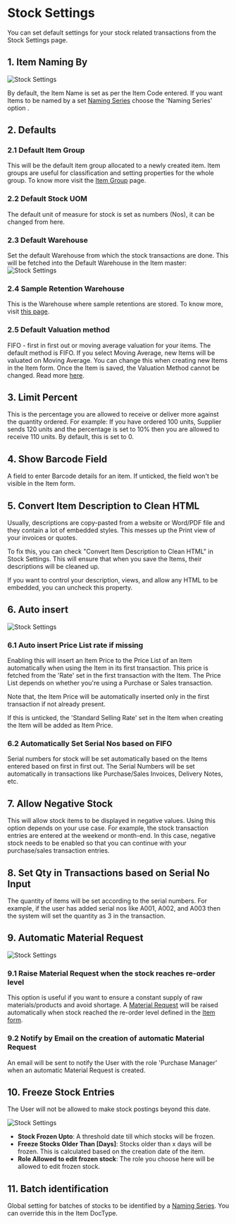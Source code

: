 <!-- add-breadcrumbs -->
# Stock Settings

You can set default settings for your stock related transactions from the Stock Settings page.


## 1. Item Naming By

![Stock Settings](/docs/assets/img/stock/stock-settings-1.png)

By default, the Item Name is set as per the Item Code entered. If you want Items to be named by a set [Naming Series](/docs/user/manual/en/setting-up/settings/naming-series) choose the 'Naming Series' option .


## 2. Defaults

### 2.1 Default Item Group
This will be the default item group allocated to a newly created item. Item groups are useful for classification and setting properties for the whole group. To know more visit the [Item Group](/docs/user/manual/en/stock/item-group) page.

### 2.2 Default Stock UOM
The default unit of measure for stock is set as numbers (Nos), it can be changed from here.

### 2.3 Default Warehouse
Set the default Warehouse from which the stock transactions are done. This will be fetched into the Default Warehouse in the Item master:
    ![Stock Settings](/docs/assets/img/stock/stock-settings-def.png)

### 2.4 Sample Retention Warehouse
This is the Warehouse where sample retentions are stored. To know more, visit [this page](/docs/user/manual/en/stock/retain-sample-stock).

### 2.5 Default Valuation method
FIFO - first in first out or moving average valuation for your items. The default method is FIFO. If you select Moving Average, new Items will be valuated on Moving Average. You can change this when creating new Items in the Item form. Once the Item is saved, the Valuation Method cannot be changed.  Read more [here](https://frappe.io/blog/erpnext-features/inventory-valuation-method-fifo-vs-moving-average).

## 3. Limit Percent
This is the percentage you are allowed to receive or deliver more against the quantity ordered. For example: If you have ordered 100 units, Supplier sends 120 units and the percentage is set to 10% then you are allowed to receive 110 units. By default, this is set to 0.

## 4. Show Barcode Field
A field to enter Barcode details for an item. If unticked, the field won't be visible in the Item form.

## 5. Convert Item Description to Clean HTML
Usually, descriptions are copy-pasted from a website or Word/PDF file and they contain a lot of embedded styles. This messes up the Print view of your invoices or quotes.

To fix this, you can check "Convert Item Description to Clean HTML" in Stock Settings. This will ensure that when you save the Items, their descriptions will be cleaned up.

If you want to control your description, views, and allow any HTML to be embedded, you can uncheck this property.

## 6. Auto insert

![Stock Settings](/docs/assets/img/stock/stock-settings-2.png)

### 6.1 Auto insert Price List rate if missing
Enabling this will insert an Item Price to the Price List of an Item automatically when using the Item in its first transaction. This price is fetched from the 'Rate' set in the first transaction with the Item. The Price List depends on whether you're using a Purchase or Sales transaction.

Note that, the Item Price will be automatically inserted only in the first transaction if not already present.

If this is unticked, the 'Standard Selling Rate' set in the Item when creating the Item will be added as Item Price.

### 6.2 Automatically Set Serial Nos based on FIFO
Serial numbers for stock will be set automatically based on the Items entered based on first in first out. The Serial Numbers will be set automatically in transactions like Purchase/Sales Invoices, Delivery Notes, etc.

## 7. Allow Negative Stock
This will allow stock items to be displayed in negative values. Using this option depends on your use case. For example, the stock transaction entries are entered at the weekend or month-end. In this case, negative stock needs to be enabled so that you can continue with your purchase/sales transaction entries.

## 8. Set Qty in Transactions based on Serial No Input
The quantity of items will be set according to the serial numbers. For example, if the user has added serial nos like A001, A002, and A003 then the system will set the quantity as 3 in the transaction.

## 9. Automatic Material Request

![Stock Settings](/docs/assets/img/stock/stock-settings-3.png)

### 9.1 Raise Material Request when the stock reaches re-order level

This option is useful if you want to ensure a constant supply of raw materials/products and avoid shortage.
A [Material Request](/docs/user/manual/en/stock/material-request) will be raised automatically when stock reached the re-order level defined in the [Item form](/docs/user/manual/en/stock/item#34-automatic-reordering). 

### 9.2 Notify by Email on the creation of automatic Material Request
An email will be sent to notify the User with the role 'Purchase Manager' when an automatic Material Request is created. 

## 10. Freeze Stock Entries

The User will not be allowed to make stock postings beyond this date.

![Stock Settings](/docs/assets/img/stock/stock-settings-4.png)

* **Stock Frozen Upto**: A threshold date till which stocks will be frozen.
* **Freeze Stocks Older Than [Days]**: Stocks older than x days will be frozen. This is calculated based on the creation date of the item.
* **Role Allowed to edit frozen stock**: The role you choose here will be allowed to edit frozen stock.

## 11. Batch identification
Global setting for batches of stocks to be identified by a [Naming Series](/docs/user/manual/en/setting-up/settings/naming-series). You can override this in the Item DocType.
